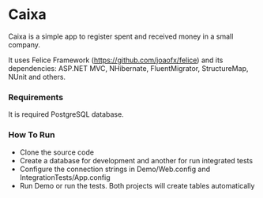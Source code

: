 # Caixa

Caixa is a simple app to register spent and received money in a small company.

It uses Felice Framework (https://github.com/joaofx/felice) and its dependencies: ASP.NET MVC, NHibernate, FluentMigrator, StructureMap, NUnit and others.

### Requirements

It is required PostgreSQL database.

### How To Run

- Clone the source code
- Create a database for development and another for run integrated tests 
- Configure the connection strings in Demo/Web.config and IntegrationTests/App.config
- Run Demo or run the tests. Both projects will create tables automatically
